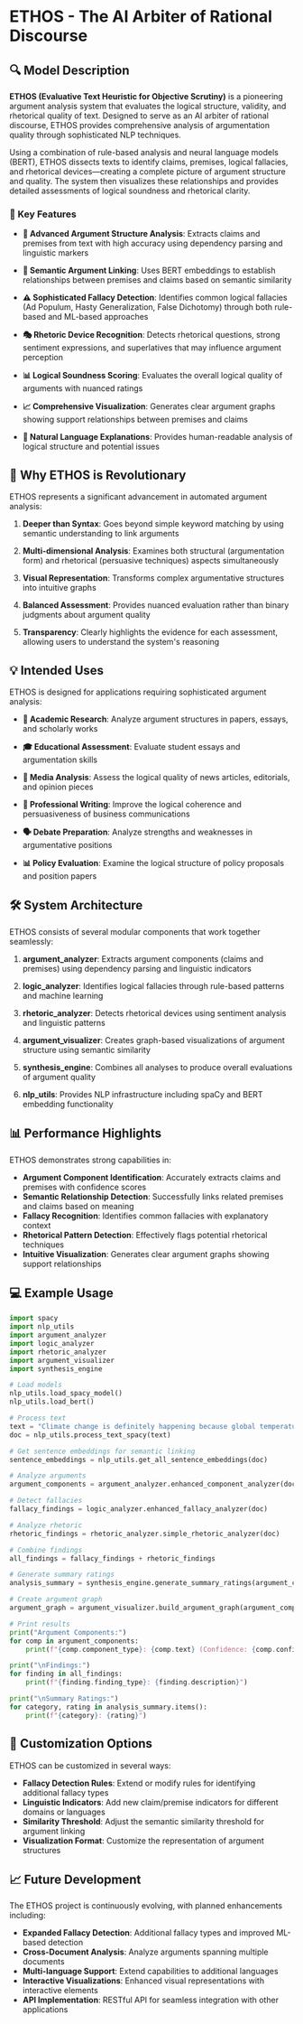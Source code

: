 # ETHOS - The AI Arbiter of Rational Discourse

## 🔍 Model Description

**ETHOS (Evaluative Text Heuristic for Objective Scrutiny)** is a pioneering argument analysis system that evaluates the logical structure, validity, and rhetorical quality of text. Designed to serve as an AI arbiter of rational discourse, ETHOS provides comprehensive analysis of argumentation quality through sophisticated NLP techniques.

Using a combination of rule-based analysis and neural language models (BERT), ETHOS dissects texts to identify claims, premises, logical fallacies, and rhetorical devices—creating a complete picture of argument structure and quality. The system then visualizes these relationships and provides detailed assessments of logical soundness and rhetorical clarity.

### 🌟 Key Features

- **🧩 Advanced Argument Structure Analysis**: Extracts claims and premises from text with high accuracy using dependency parsing and linguistic markers
  
- **🔗 Semantic Argument Linking**: Uses BERT embeddings to establish relationships between premises and claims based on semantic similarity
  
- **⚠️ Sophisticated Fallacy Detection**: Identifies common logical fallacies (Ad Populum, Hasty Generalization, False Dichotomy) through both rule-based and ML-based approaches
  
- **🎭 Rhetoric Device Recognition**: Detects rhetorical questions, strong sentiment expressions, and superlatives that may influence argument perception
  
- **📊 Logical Soundness Scoring**: Evaluates the overall logical quality of arguments with nuanced ratings
  
- **📈 Comprehensive Visualization**: Generates clear argument graphs showing support relationships between premises and claims
  
- **💬 Natural Language Explanations**: Provides human-readable analysis of logical structure and potential issues

## 🚀 Why ETHOS is Revolutionary

ETHOS represents a significant advancement in automated argument analysis:

1. **Deeper than Syntax**: Goes beyond simple keyword matching by using semantic understanding to link arguments
   
2. **Multi-dimensional Analysis**: Examines both structural (argumentation form) and rhetorical (persuasive techniques) aspects simultaneously
   
3. **Visual Representation**: Transforms complex argumentative structures into intuitive graphs
   
4. **Balanced Assessment**: Provides nuanced evaluation rather than binary judgments about argument quality
   
5. **Transparency**: Clearly highlights the evidence for each assessment, allowing users to understand the system's reasoning

## 💡 Intended Uses

ETHOS is designed for applications requiring sophisticated argument analysis:

- **📝 Academic Research**: Analyze argument structures in papers, essays, and scholarly works
  
- **🎓 Educational Assessment**: Evaluate student essays and argumentation skills
  
- **📰 Media Analysis**: Assess the logical quality of news articles, editorials, and opinion pieces
  
- **💼 Professional Writing**: Improve the logical coherence and persuasiveness of business communications
  
- **🗣️ Debate Preparation**: Analyze strengths and weaknesses in argumentative positions
  
- **📊 Policy Evaluation**: Examine the logical structure of policy proposals and position papers

## 🛠️ System Architecture

ETHOS consists of several modular components that work together seamlessly:

1. **argument_analyzer**: Extracts argument components (claims and premises) using dependency parsing and linguistic indicators
   
2. **logic_analyzer**: Identifies logical fallacies through rule-based patterns and machine learning
   
3. **rhetoric_analyzer**: Detects rhetorical devices using sentiment analysis and linguistic patterns
   
4. **argument_visualizer**: Creates graph-based visualizations of argument structure using semantic similarity
   
5. **synthesis_engine**: Combines all analyses to produce overall evaluations of argument quality
   
6. **nlp_utils**: Provides NLP infrastructure including spaCy and BERT embedding functionality

## 📊 Performance Highlights

ETHOS demonstrates strong capabilities in:

- **Argument Component Identification**: Accurately extracts claims and premises with confidence scores
- **Semantic Relationship Detection**: Successfully links related premises and claims based on meaning
- **Fallacy Recognition**: Identifies common fallacies with explanatory context
- **Rhetorical Pattern Detection**: Effectively flags potential rhetorical techniques
- **Intuitive Visualization**: Generates clear argument graphs showing support relationships

## 💻 Example Usage

```python
import spacy
import nlp_utils
import argument_analyzer
import logic_analyzer
import rhetoric_analyzer
import argument_visualizer
import synthesis_engine

# Load models
nlp_utils.load_spacy_model()
nlp_utils.load_bert()

# Process text
text = "Climate change is definitely happening because global temperatures have risen significantly over the past century. Everyone knows this is a serious problem that requires immediate action."
doc = nlp_utils.process_text_spacy(text)

# Get sentence embeddings for semantic linking
sentence_embeddings = nlp_utils.get_all_sentence_embeddings(doc)

# Analyze arguments
argument_components = argument_analyzer.enhanced_component_analyzer(doc)

# Detect fallacies
fallacy_findings = logic_analyzer.enhanced_fallacy_analyzer(doc)

# Analyze rhetoric
rhetoric_findings = rhetoric_analyzer.simple_rhetoric_analyzer(doc)

# Combine findings
all_findings = fallacy_findings + rhetoric_findings

# Generate summary ratings
analysis_summary = synthesis_engine.generate_summary_ratings(argument_components, all_findings)

# Create argument graph
argument_graph = argument_visualizer.build_argument_graph(argument_components, sentence_embeddings)

# Print results
print("Argument Components:")
for comp in argument_components:
    print(f"{comp.component_type}: {comp.text} (Confidence: {comp.confidence:.2f})")

print("\nFindings:")
for finding in all_findings:
    print(f"{finding.finding_type}: {finding.description}")

print("\nSummary Ratings:")
for category, rating in analysis_summary.items():
    print(f"{category}: {rating}")
```

## 🔧 Customization Options

ETHOS can be customized in several ways:

- **Fallacy Detection Rules**: Extend or modify rules for identifying additional fallacy types
- **Linguistic Indicators**: Add new claim/premise indicators for different domains or languages
- **Similarity Threshold**: Adjust the semantic similarity threshold for argument linking
- **Visualization Format**: Customize the representation of argument structures

## 📈 Future Development

The ETHOS project is continuously evolving, with planned enhancements including:

- **Expanded Fallacy Detection**: Additional fallacy types and improved ML-based detection
- **Cross-Document Analysis**: Analyze arguments spanning multiple documents
- **Multi-language Support**: Extend capabilities to additional languages
- **Interactive Visualizations**: Enhanced visual representations with interactive elements
- **API Implementation**: RESTful API for seamless integration with other applications
